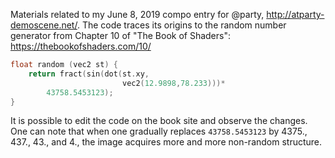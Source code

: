 Materials related to my June 8, 2019 compo entry for @party, http://atparty-demoscene.net/. The code traces its origins to the random number generator from Chapter 10 of "The Book of Shaders": https://thebookofshaders.com/10/

```c
float random (vec2 st) {
    return fract(sin(dot(st.xy,
                         vec2(12.9898,78.233)))*
        43758.5453123);
}
```

It is possible to edit the code on the book site and observe the changes. One can note that when one gradually replaces `43758.5453123` by 4375., 437., 43., and 4., the image acquires more and more non-random structure.


